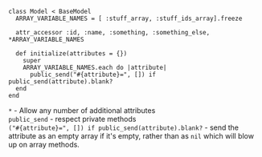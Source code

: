     class Model < BaseModel
      ARRAY_VARIABLE_NAMES = [ :stuff_array, :stuff_ids_array].freeze
      
      attr_accessor :id, :name, :something, :something_else, *ARRAY_VARIABLE_NAMES
      
      def initialize(attributes = {})
        super
        ARRAY_VARIABLE_NAMES.each do |attribute|
          public_send("#{attribute}=", []) if public_send(attribute).blank?
      end    
    end
    
`*` - Allow any number of additional attributes  
`public_send` - respect private methods  
`("#{attribute}=", []) if public_send(attribute).blank?` - send the attribute as an empty array if it's empty, rather than as `nil` which will blow up on array methods.
